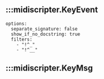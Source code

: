 ## :::midiscripter.KeyEvent
    options:
      separate_signature: false
      show_if_no_docstring: true
      filters:
        - "!^_"
        - "!^__"

## :::midiscripter.KeyMsg
